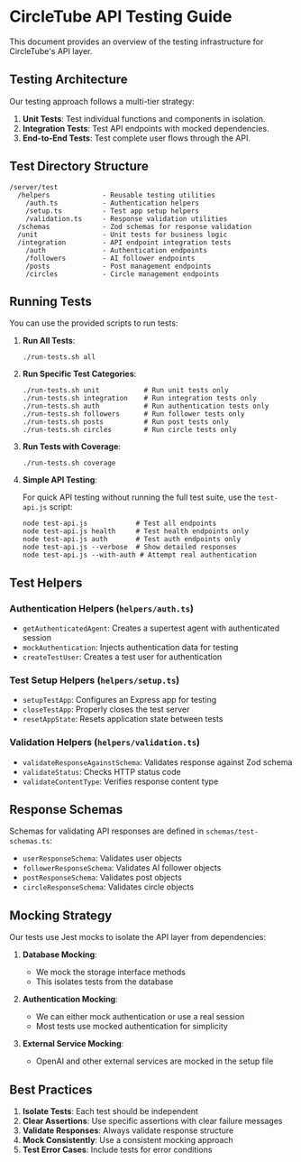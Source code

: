 # CircleTube API Testing Guide

This document provides an overview of the testing infrastructure for CircleTube's API layer.

## Testing Architecture

Our testing approach follows a multi-tier strategy:

1. **Unit Tests**: Test individual functions and components in isolation.
2. **Integration Tests**: Test API endpoints with mocked dependencies.
3. **End-to-End Tests**: Test complete user flows through the API.

## Test Directory Structure

```
/server/test
  /helpers             - Reusable testing utilities
    /auth.ts           - Authentication helpers
    /setup.ts          - Test app setup helpers
    /validation.ts     - Response validation utilities
  /schemas             - Zod schemas for response validation
  /unit                - Unit tests for business logic
  /integration         - API endpoint integration tests
    /auth              - Authentication endpoints
    /followers         - AI follower endpoints
    /posts             - Post management endpoints 
    /circles           - Circle management endpoints
```

## Running Tests

You can use the provided scripts to run tests:

1. **Run All Tests**:
   ```
   ./run-tests.sh all
   ```

2. **Run Specific Test Categories**:
   ```
   ./run-tests.sh unit           # Run unit tests only
   ./run-tests.sh integration    # Run integration tests only
   ./run-tests.sh auth           # Run authentication tests only
   ./run-tests.sh followers      # Run follower tests only
   ./run-tests.sh posts          # Run post tests only
   ./run-tests.sh circles        # Run circle tests only
   ```

3. **Run Tests with Coverage**:
   ```
   ./run-tests.sh coverage
   ```

4. **Simple API Testing**:

   For quick API testing without running the full test suite, use the `test-api.js` script:
   ```
   node test-api.js            # Test all endpoints
   node test-api.js health     # Test health endpoints only
   node test-api.js auth       # Test auth endpoints only
   node test-api.js --verbose  # Show detailed responses
   node test-api.js --with-auth # Attempt real authentication
   ```

## Test Helpers

### Authentication Helpers (`helpers/auth.ts`)

- `getAuthenticatedAgent`: Creates a supertest agent with authenticated session
- `mockAuthentication`: Injects authentication data for testing
- `createTestUser`: Creates a test user for authentication

### Test Setup Helpers (`helpers/setup.ts`)

- `setupTestApp`: Configures an Express app for testing
- `closeTestApp`: Properly closes the test server
- `resetAppState`: Resets application state between tests

### Validation Helpers (`helpers/validation.ts`)

- `validateResponseAgainstSchema`: Validates response against Zod schema
- `validateStatus`: Checks HTTP status code
- `validateContentType`: Verifies response content type

## Response Schemas

Schemas for validating API responses are defined in `schemas/test-schemas.ts`:

- `userResponseSchema`: Validates user objects
- `followerResponseSchema`: Validates AI follower objects
- `postResponseSchema`: Validates post objects
- `circleResponseSchema`: Validates circle objects

## Mocking Strategy

Our tests use Jest mocks to isolate the API layer from dependencies:

1. **Database Mocking**: 
   - We mock the storage interface methods
   - This isolates tests from the database

2. **Authentication Mocking**:
   - We can either mock authentication or use a real session
   - Most tests use mocked authentication for simplicity

3. **External Service Mocking**:
   - OpenAI and other external services are mocked in the setup file

## Best Practices

1. **Isolate Tests**: Each test should be independent
2. **Clear Assertions**: Use specific assertions with clear failure messages
3. **Validate Responses**: Always validate response structure
4. **Mock Consistently**: Use a consistent mocking approach
5. **Test Error Cases**: Include tests for error conditions